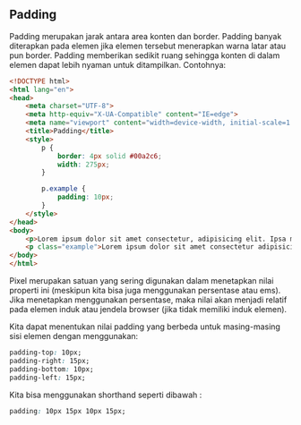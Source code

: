 ## Padding

Padding merupakan jarak antara area konten dan border. Padding banyak diterapkan pada elemen jika elemen tersebut menerapkan warna latar atau pun border. Padding memberikan sedikit ruang sehingga konten di dalam elemen dapat lebih nyaman untuk ditampilkan. Contohnya:

```html
<!DOCTYPE html>
<html lang="en">
<head>
    <meta charset="UTF-8">
    <meta http-equiv="X-UA-Compatible" content="IE=edge">
    <meta name="viewport" content="width=device-width, initial-scale=1.0">
    <title>Padding</title>
    <style>
        p {
            border: 4px solid #00a2c6;
            width: 275px;
        }

        p.example {
            padding: 10px;
        }
    </style>
</head>
<body>
    <p>Lorem ipsum dolor sit amet consectetur, adipisicing elit. Ipsa mollitia quo corrupti laboriosam natus ducimus illum laudantium similique, labore quae ut laborum autem, obcaecati eius eaque sapiente, earum commodi vero!</p>
    <p class="example">Lorem ipsum dolor sit amet consectetur adipisicing elit. Ratione modi eaque nemo impedit, deleniti reiciendis repellat incidunt quasi doloribus ex perspiciatis provident alias similique, tempore est corrupti, quia eveniet quam.</p>
</body>
</html>
```

Pixel merupakan satuan yang sering digunakan dalam menetapkan nilai properti ini (meskipun kita bisa juga menggunakan persentase atau ems). Jika menetapkan menggunakan persentase, maka nilai akan menjadi relatif pada elemen induk atau jendela browser (jika tidak memiliki induk elemen).

Kita dapat menentukan nilai padding yang berbeda untuk masing-masing sisi elemen dengan menggunakan:

```css
padding-top: 10px;
padding-right: 15px;
padding-bottom: 10px;
padding-left: 15px;
```

Kita bisa menggunakan shorthand seperti dibawah :

```css
padding: 10px 15px 10px 15px;
```
